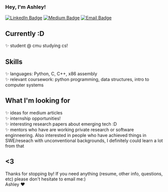 ### Hey, I'm Ashley!
[![LinkedIn Badge](https://img.shields.io/badge/-LinkedIn-blue?style=flat-square&logo=Linkedin&logoColor=white&link=LINK_TO_YOUR_LINKEDIN_PROFILE)](https://www.linkedin.com/in/ashleycz/)
[![Medium Badge](https://img.shields.io/badge/-Medium-black?style=flat-square&logo=Medium&link=LINK_TO_YOUR_MEDIUM_PROFILE)](https://medium.com/@ashleyycz)
[![Email Badge](https://img.shields.io/badge/-email-red?style=flat-square&logo=Gmail&logoColor=white&link=mailto:example@example.com)](mailto:aczumak@andrew.cmu.edu)

## Currently :D
✨ student @ cmu studying cs! <br>

## Skills
✨ languages: Python, C, C++, x86 assembly<br>
✨ relevant coursework: python programming, data structures, intro to computer systems

## What I'm looking for
✨ ideas for medium articles <br>
✨ internship opportunities!<br>
✨ interesting research papers about emerging tech :D<br>
✨ mentors who have are working private research or software enginneering. Also interested in people who have achieved things in SWE/reseach with unconventional backgrounds, I definitely could learn a lot from that<br>

## <3 
Thanks for stopping by! If you need anything (resume, other info, questions, etc) please don't hesitate to email me:) <br>
Ashley ❤️ 


